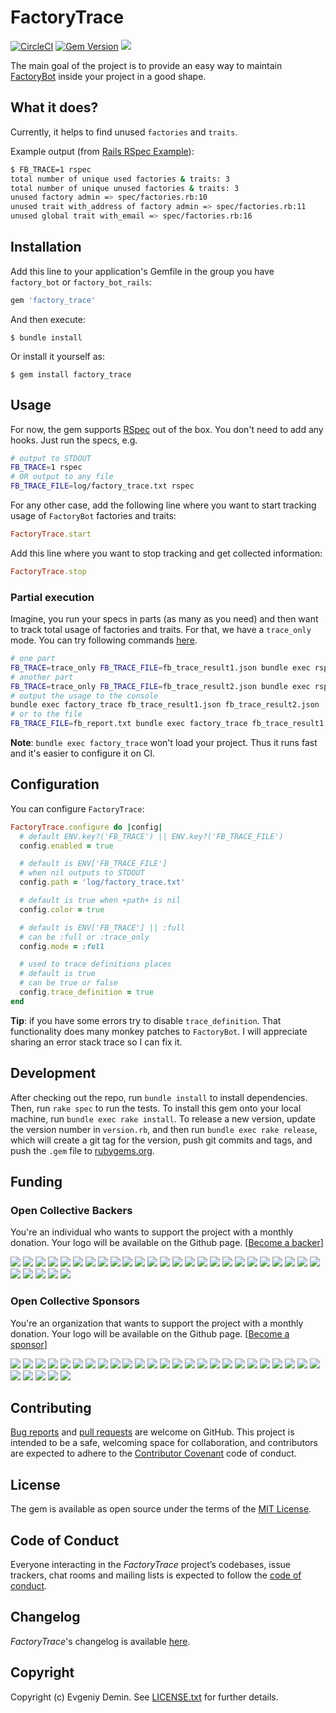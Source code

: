 # FactoryTrace

[![CircleCI][1]][2]
[![Gem Version][3]][4]
[![][5]][6]

The main goal of the project is to provide an easy way to maintain [FactoryBot](https://github.com/thoughtbot/factory_bot)
inside your project in a good shape.

## What it does?

Currently, it helps to find unused `factories` and `traits`.

Example output (from [Rails RSpec Example](rails-rspec-example)):

```bash
$ FB_TRACE=1 rspec
total number of unique used factories & traits: 3
total number of unique unused factories & traits: 3
unused factory admin => spec/factories.rb:10
unused trait with_address of factory admin => spec/factories.rb:11
unused global trait with_email => spec/factories.rb:16
```

## Installation

Add this line to your application's Gemfile in the group you have `factory_bot` or `factory_bot_rails`:

```ruby
gem 'factory_trace'
```

And then execute:
```
$ bundle install
```

Or install it yourself as:

```
$ gem install factory_trace
```

## Usage

For now, the gem supports [RSpec](https://github.com/rspec/rspec) out of the box.
You don't need to add any hooks. Just run the specs, e.g.

```bash
# output to STDOUT
FB_TRACE=1 rspec
# OR output to any file
FB_TRACE_FILE=log/factory_trace.txt rspec
```

For any other case, add the following line where you want to start
tracking usage of `FactoryBot` factories and traits:

```ruby
FactoryTrace.start
```

Add this line where you want to stop tracking and get collected information:

```ruby
FactoryTrace.stop
```

### Partial execution

Imagine, you run your specs in parts (as many as you need) and then want to track total usage of
factories and traits. For that, we have a `trace_only` mode. You can try following commands [here](rails-rspec-example).

```bash
# one part
FB_TRACE=trace_only FB_TRACE_FILE=fb_trace_result1.json bundle exec rspec spec/first_spec.rb
# another part
FB_TRACE=trace_only FB_TRACE_FILE=fb_trace_result2.json bundle exec rspec spec/second_spec.rb
# output the usage to the console
bundle exec factory_trace fb_trace_result1.json fb_trace_result2.json
# or to the file
FB_TRACE_FILE=fb_report.txt bundle exec factory_trace fb_trace_result1.json fb_trace_result2.json
```

**Note**: `bundle exec factory_trace` won't load your project. Thus it runs fast and it's easier to configure it on CI.

## Configuration

You can configure `FactoryTrace`:

```ruby
FactoryTrace.configure do |config|
  # default ENV.key?('FB_TRACE') || ENV.key?('FB_TRACE_FILE')
  config.enabled = true

  # default is ENV['FB_TRACE_FILE']
  # when nil outputs to STDOUT
  config.path = 'log/factory_trace.txt'

  # default is true when +path+ is nil
  config.color = true

  # default is ENV['FB_TRACE'] || :full
  # can be :full or :trace_only
  config.mode = :full

  # used to trace definitions places
  # default is true
  # can be true or false  
  config.trace_definition = true
end
```

**Tip**: if you have some errors try to disable `trace_definition`. That functionality does
many monkey patches to `FactoryBot`. I will appreciate sharing an error stack trace so I can
fix it.

## Development

After checking out the repo, run `bundle install` to install dependencies.
Then, run `rake spec` to run the tests.
To install this gem onto your local machine, run `bundle exec rake install`.
To release a new version, update the version number in `version.rb`,
and then run `bundle exec rake release`, which will create a git tag for the version,
push git commits and tags, and push the `.gem` file to [rubygems.org](https://rubygems.org).

## Funding

### Open Collective Backers

You're an individual who wants to support the project with a monthly donation. Your logo will be available on the Github page. [[Become a backer](https://opencollective.com/factory_trace#backer)]

<a href="https://opencollective.com/factory_trace/backer/0/website" target="_blank"><img src="https://opencollective.com/factory_trace/backer/0/avatar.svg"></a>
<a href="https://opencollective.com/factory_trace/backer/1/website" target="_blank"><img src="https://opencollective.com/factory_trace/backer/1/avatar.svg"></a>
<a href="https://opencollective.com/factory_trace/backer/2/website" target="_blank"><img src="https://opencollective.com/factory_trace/backer/2/avatar.svg"></a>
<a href="https://opencollective.com/factory_trace/backer/3/website" target="_blank"><img src="https://opencollective.com/factory_trace/backer/3/avatar.svg"></a>
<a href="https://opencollective.com/factory_trace/backer/4/website" target="_blank"><img src="https://opencollective.com/factory_trace/backer/4/avatar.svg"></a>
<a href="https://opencollective.com/factory_trace/backer/5/website" target="_blank"><img src="https://opencollective.com/factory_trace/backer/5/avatar.svg"></a>
<a href="https://opencollective.com/factory_trace/backer/6/website" target="_blank"><img src="https://opencollective.com/factory_trace/backer/6/avatar.svg"></a>
<a href="https://opencollective.com/factory_trace/backer/7/website" target="_blank"><img src="https://opencollective.com/factory_trace/backer/7/avatar.svg"></a>
<a href="https://opencollective.com/factory_trace/backer/8/website" target="_blank"><img src="https://opencollective.com/factory_trace/backer/8/avatar.svg"></a>
<a href="https://opencollective.com/factory_trace/backer/9/website" target="_blank"><img src="https://opencollective.com/factory_trace/backer/9/avatar.svg"></a>
<a href="https://opencollective.com/factory_trace/backer/10/website" target="_blank"><img src="https://opencollective.com/factory_trace/backer/10/avatar.svg"></a>
<a href="https://opencollective.com/factory_trace/backer/11/website" target="_blank"><img src="https://opencollective.com/factory_trace/backer/11/avatar.svg"></a>
<a href="https://opencollective.com/factory_trace/backer/12/website" target="_blank"><img src="https://opencollective.com/factory_trace/backer/12/avatar.svg"></a>
<a href="https://opencollective.com/factory_trace/backer/13/website" target="_blank"><img src="https://opencollective.com/factory_trace/backer/13/avatar.svg"></a>
<a href="https://opencollective.com/factory_trace/backer/14/website" target="_blank"><img src="https://opencollective.com/factory_trace/backer/14/avatar.svg"></a>
<a href="https://opencollective.com/factory_trace/backer/15/website" target="_blank"><img src="https://opencollective.com/factory_trace/backer/15/avatar.svg"></a>
<a href="https://opencollective.com/factory_trace/backer/16/website" target="_blank"><img src="https://opencollective.com/factory_trace/backer/16/avatar.svg"></a>
<a href="https://opencollective.com/factory_trace/backer/17/website" target="_blank"><img src="https://opencollective.com/factory_trace/backer/17/avatar.svg"></a>
<a href="https://opencollective.com/factory_trace/backer/18/website" target="_blank"><img src="https://opencollective.com/factory_trace/backer/18/avatar.svg"></a>
<a href="https://opencollective.com/factory_trace/backer/19/website" target="_blank"><img src="https://opencollective.com/factory_trace/backer/19/avatar.svg"></a>
<a href="https://opencollective.com/factory_trace/backer/20/website" target="_blank"><img src="https://opencollective.com/factory_trace/backer/20/avatar.svg"></a>
<a href="https://opencollective.com/factory_trace/backer/21/website" target="_blank"><img src="https://opencollective.com/factory_trace/backer/21/avatar.svg"></a>
<a href="https://opencollective.com/factory_trace/backer/22/website" target="_blank"><img src="https://opencollective.com/factory_trace/backer/22/avatar.svg"></a>
<a href="https://opencollective.com/factory_trace/backer/23/website" target="_blank"><img src="https://opencollective.com/factory_trace/backer/23/avatar.svg"></a>
<a href="https://opencollective.com/factory_trace/backer/24/website" target="_blank"><img src="https://opencollective.com/factory_trace/backer/24/avatar.svg"></a>
<a href="https://opencollective.com/factory_trace/backer/25/website" target="_blank"><img src="https://opencollective.com/factory_trace/backer/25/avatar.svg"></a>
<a href="https://opencollective.com/factory_trace/backer/26/website" target="_blank"><img src="https://opencollective.com/factory_trace/backer/26/avatar.svg"></a>
<a href="https://opencollective.com/factory_trace/backer/27/website" target="_blank"><img src="https://opencollective.com/factory_trace/backer/27/avatar.svg"></a>
<a href="https://opencollective.com/factory_trace/backer/28/website" target="_blank"><img src="https://opencollective.com/factory_trace/backer/28/avatar.svg"></a>
<a href="https://opencollective.com/factory_trace/backer/29/website" target="_blank"><img src="https://opencollective.com/factory_trace/backer/29/avatar.svg"></a>

### Open Collective Sponsors

You're an organization that wants to support the project with a monthly donation. Your logo will be available on the Github page. [[Become a sponsor](https://opencollective.com/factory_trace#sponsor)]

<a href="https://opencollective.com/factory_trace/sponsor/0/website" target="_blank"><img src="https://opencollective.com/factory_trace/sponsor/0/avatar.svg"></a>
<a href="https://opencollective.com/factory_trace/sponsor/1/website" target="_blank"><img src="https://opencollective.com/factory_trace/sponsor/1/avatar.svg"></a>
<a href="https://opencollective.com/factory_trace/sponsor/2/website" target="_blank"><img src="https://opencollective.com/factory_trace/sponsor/2/avatar.svg"></a>
<a href="https://opencollective.com/factory_trace/sponsor/3/website" target="_blank"><img src="https://opencollective.com/factory_trace/sponsor/3/avatar.svg"></a>
<a href="https://opencollective.com/factory_trace/sponsor/4/website" target="_blank"><img src="https://opencollective.com/factory_trace/sponsor/4/avatar.svg"></a>
<a href="https://opencollective.com/factory_trace/sponsor/5/website" target="_blank"><img src="https://opencollective.com/factory_trace/sponsor/5/avatar.svg"></a>
<a href="https://opencollective.com/factory_trace/sponsor/6/website" target="_blank"><img src="https://opencollective.com/factory_trace/sponsor/6/avatar.svg"></a>
<a href="https://opencollective.com/factory_trace/sponsor/7/website" target="_blank"><img src="https://opencollective.com/factory_trace/sponsor/7/avatar.svg"></a>
<a href="https://opencollective.com/factory_trace/sponsor/8/website" target="_blank"><img src="https://opencollective.com/factory_trace/sponsor/8/avatar.svg"></a>
<a href="https://opencollective.com/factory_trace/sponsor/9/website" target="_blank"><img src="https://opencollective.com/factory_trace/sponsor/9/avatar.svg"></a>
<a href="https://opencollective.com/factory_trace/sponsor/10/website" target="_blank"><img src="https://opencollective.com/factory_trace/sponsor/10/avatar.svg"></a>
<a href="https://opencollective.com/factory_trace/sponsor/11/website" target="_blank"><img src="https://opencollective.com/factory_trace/sponsor/11/avatar.svg"></a>
<a href="https://opencollective.com/factory_trace/sponsor/12/website" target="_blank"><img src="https://opencollective.com/factory_trace/sponsor/12/avatar.svg"></a>
<a href="https://opencollective.com/factory_trace/sponsor/13/website" target="_blank"><img src="https://opencollective.com/factory_trace/sponsor/13/avatar.svg"></a>
<a href="https://opencollective.com/factory_trace/sponsor/14/website" target="_blank"><img src="https://opencollective.com/factory_trace/sponsor/14/avatar.svg"></a>
<a href="https://opencollective.com/factory_trace/sponsor/15/website" target="_blank"><img src="https://opencollective.com/factory_trace/sponsor/15/avatar.svg"></a>
<a href="https://opencollective.com/factory_trace/sponsor/16/website" target="_blank"><img src="https://opencollective.com/factory_trace/sponsor/16/avatar.svg"></a>
<a href="https://opencollective.com/factory_trace/sponsor/17/website" target="_blank"><img src="https://opencollective.com/factory_trace/sponsor/17/avatar.svg"></a>
<a href="https://opencollective.com/factory_trace/sponsor/18/website" target="_blank"><img src="https://opencollective.com/factory_trace/sponsor/18/avatar.svg"></a>
<a href="https://opencollective.com/factory_trace/sponsor/19/website" target="_blank"><img src="https://opencollective.com/factory_trace/sponsor/19/avatar.svg"></a>
<a href="https://opencollective.com/factory_trace/sponsor/20/website" target="_blank"><img src="https://opencollective.com/factory_trace/sponsor/20/avatar.svg"></a>
<a href="https://opencollective.com/factory_trace/sponsor/21/website" target="_blank"><img src="https://opencollective.com/factory_trace/sponsor/21/avatar.svg"></a>
<a href="https://opencollective.com/factory_trace/sponsor/22/website" target="_blank"><img src="https://opencollective.com/factory_trace/sponsor/22/avatar.svg"></a>
<a href="https://opencollective.com/factory_trace/sponsor/23/website" target="_blank"><img src="https://opencollective.com/factory_trace/sponsor/23/avatar.svg"></a>
<a href="https://opencollective.com/factory_trace/sponsor/24/website" target="_blank"><img src="https://opencollective.com/factory_trace/sponsor/24/avatar.svg"></a>
<a href="https://opencollective.com/factory_trace/sponsor/25/website" target="_blank"><img src="https://opencollective.com/factory_trace/sponsor/25/avatar.svg"></a>
<a href="https://opencollective.com/factory_trace/sponsor/26/website" target="_blank"><img src="https://opencollective.com/factory_trace/sponsor/26/avatar.svg"></a>
<a href="https://opencollective.com/factory_trace/sponsor/27/website" target="_blank"><img src="https://opencollective.com/factory_trace/sponsor/27/avatar.svg"></a>
<a href="https://opencollective.com/factory_trace/sponsor/28/website" target="_blank"><img src="https://opencollective.com/factory_trace/sponsor/28/avatar.svg"></a>
<a href="https://opencollective.com/factory_trace/sponsor/29/website" target="_blank"><img src="https://opencollective.com/factory_trace/sponsor/29/avatar.svg"></a>

## Contributing

[Bug reports](https://github.com/djezzzl/factory_trace/issues) and [pull requests](https://github.com/djezzzl/factory_trace/pulls) are welcome on GitHub.
This project is intended to be a safe, welcoming space for collaboration, and contributors are expected
to adhere to the [Contributor Covenant](http://contributor-covenant.org) code of conduct.

## License

The gem is available as open source under the terms of the [MIT License](https://opensource.org/licenses/MIT).

## Code of Conduct

Everyone interacting in the *FactoryTrace* project’s codebases, issue trackers, chat rooms and mailing lists is expected to follow the [code of conduct](CODE_OF_CONDUCT.md).

## Changelog

*FactoryTrace*'s changelog is available [here](CHANGELOG.md).

## Copyright

Copyright (c) Evgeniy Demin. See [LICENSE.txt](LICENSE.txt) for further details.

[1]: https://circleci.com/gh/djezzzl/factory_trace/tree/master.svg?style=shield
[2]: https://circleci.com/gh/djezzzl/factory_trace/tree/master
[3]: https://badge.fury.io/rb/factory_trace.svg
[4]: https://badge.fury.io/rb/factory_trace
[5]: https://opencollective.com/factory_trace/tiers/badge.svg
[6]: https://opencollective.com/factory_trace#support
